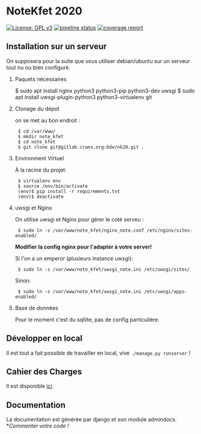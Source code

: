 # NoteKfet 2020

[![License: GPL v3](https://img.shields.io/badge/License-GPL%20v3-blue.svg)](https://www.gnu.org/licenses/gpl-3.0.txt)
[![pipeline status](https://gitlab.crans.org/bde/nk20/badges/master/pipeline.svg)](https://gitlab.crans.org/bde/nk20/nk20/commits/master)
[![coverage report](https://gitlab.crans.org/bde/nk20/badges/master/coverage.svg)](https://gitlab.crans.org/bde/nk20/commits/master)

## Installation sur un serveur

On supposera pour la suite que vous utiliser debian/ubuntu sur un serveur tout nu ou bien configuré.

1. Paquets nécessaires

    $ sudo apt install nginx python3 python3-pip python3-dev uwsgi
    $ sudo apt install uwsgi-plugin-python3 python3-virtualenv git

2. Clonage du dépot

    on se met au bon endroit :

        $ cd /var/www/
        $ mkdir note_kfet
        $ cd note_kfet
        $ git clone git@gitlab.crans.org:bde/nk20.git .
3. Environment Virtuel
   
   À la racine du projet:

        $ virtualenv env
        $ source /env/bin/activate
        (env)$ pip install -r requirements.txt
        (env)$ deactivate

4. uwsgi  et Nginx

    On utilise uwsgi et Nginx pour gérer le coté serveu :

        $ sudo ln -s /var/www/note_kfet/nginx_note.conf /etc/nginx/sites-enabled/
        
   **Modifier la config nginx  pour l'adapter à votre server!**
   
   Si l'on a un emperor (plusieurs instance uwsgi):
    
        $ sudo ln -s /var/www/note_kfet/uwsgi_note.ini /etc/uwsgi/sites/

    Sinon: 
        
        $ sudo ln -s /var/www/note_kfet/uwsgi_note.ini /etc/uwsgi/apps-enabled/
5. Base de données

    Pour le moment c'est du sqllite, pas de config particulière.
    
## Développer en local

Il est tout a fait possible de travailler en local, vive `./manage.py runserver` !

## Cahier des Charges 

Il est disponible [ici](https://wiki.crans.org/NoteKfet/NoteKfet2018/CdC). 

## Documentation

La documentation est générée par django et son module admindocs. **Commenter votre code !*
